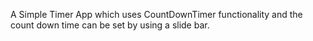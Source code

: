 A Simple Timer App which uses CountDownTimer functionality and the count down time can be set by using a slide bar.
